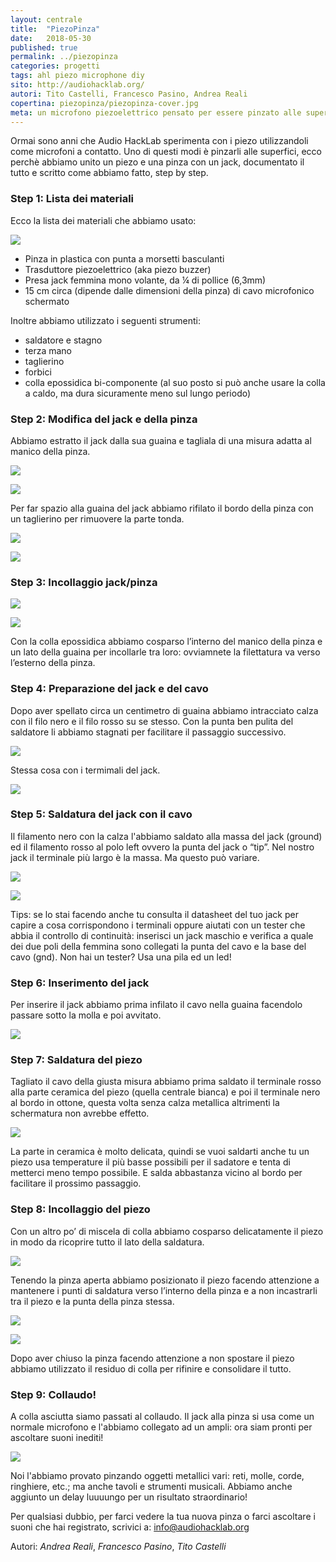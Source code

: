 ```yaml
---
layout: centrale
title:  "PiezoPinza"
date:   2018-05-30
published: true
permalink: ../piezopinza
categories: progetti
tags: ahl piezo microphone diy
sito: http://audiohacklab.org/
autori: Tito Castelli, Francesco Pasino, Andrea Reali
copertina: piezopinza/piezopinza-cover.jpg
meta: un microfono piezoelettrico pensato per essere pinzato alle superfici
---
```


<!-- Intro -->

Ormai sono anni che Audio HackLab sperimenta con i piezo utilizzandoli come microfoni a contatto. Uno di questi modi è pinzarli alle superfici, ecco perchè abbiamo unito un piezo e una pinza con un jack, documentato il tutto e scritto come abbiamo fatto, step by step.

### Step 1: Lista dei materiali

 Ecco la lista dei materiali che abbiamo usato:

![](../../img/piezopinza/01-materiale.jpg)

- Pinza in plastica con punta a morsetti basculanti
- Trasduttore piezoelettrico (aka piezo buzzer)
- Presa jack femmina mono volante, da ¼ di pollice (6,3mm)
- 15 cm circa (dipende dalle dimensioni della pinza) di cavo microfonico schermato

Inoltre abbiamo utilizzato i seguenti strumenti:
- saldatore e stagno
- terza mano
- taglierino
- forbici
- colla epossidica bi-componente (al suo posto si può anche usare la colla a caldo, ma dura sicuramente meno sul lungo periodo)


### Step 2: Modifica del jack e della pinza

Abbiamo estratto il jack dalla sua guaina e tagliala di una misura adatta al manico della pinza.

![](../../img/piezopinza/02-jack.jpg)

![](../../img/piezopinza/03-taglio-jack.jpg)

Per far spazio alla guaina del jack abbiamo rifilato il bordo della pinza con un taglierino per rimuovere la parte tonda.

![](../../img/piezopinza/04-pinza.jpg)

![](../../img/piezopinza/05-taglio-pinza.jpg)


### Step 3: Incollaggio jack/pinza

![](../../img/piezopinza/06-incollaggio-jack.jpg)

![](../../img/piezopinza/07-incollaggio-jack-2.jpg)

Con la colla epossidica abbiamo cosparso  l’interno del manico della pinza e un lato della guaina per incollarle tra loro: ovviamnete la filettatura va verso l’esterno della pinza.

### Step 4: Preparazione del jack e del cavo

Dopo aver spellato circa un centimetro di guaina abbiamo intracciato calza con il filo nero e il filo rosso su se stesso.
Con la punta ben pulita del saldatore li abbiamo stagnati per facilitare il passaggio successivo.   

![](../../img/piezopinza/08-preparazione-cavo.jpg)

Stessa cosa con i termimali del jack.

![](../../img/piezopinza/09-preparazione-jack.jpg)


### Step 5: Saldatura del jack con il cavo

Il filamento nero con la calza l'abbiamo saldato alla massa del jack (ground) ed il filamento rosso al polo left ovvero la punta del jack o “tip”. Nel nostro jack il terminale più largo è la massa. Ma questo può variare.

![](../../img/piezopinza/10-saldatura-jack.jpg)

![](../../img/piezopinza/11-saldatura-jack-2.jpg)

Tips: se lo stai facendo anche tu consulta il datasheet del tuo jack per capire a cosa corrispondono i terminali oppure aiutati con un tester che abbia il controllo di continuità: inserisci un jack maschio e verifica a quale dei due poli della femmina sono collegati la punta del cavo e la base del cavo (gnd). Non hai un tester? Usa una pila ed un led!

### Step 6: Inserimento del jack

Per inserire il jack abbiamo prima infilato il cavo nella guaina facendolo passare sotto la molla e poi avvitato.

![](../../img/piezopinza/12-inserimento-jack.jpg)


### Step 7: Saldatura del piezo

Tagliato il cavo della giusta misura abbiamo prima saldato il terminale rosso alla parte ceramica del piezo (quella centrale bianca) e poi il terminale nero al bordo in ottone, questa volta senza calza metallica altrimenti la schermatura non avrebbe effetto.

![](../../img/piezopinza/13-saldatura-piezo.jpg)

La parte in ceramica è molto delicata, quindi se vuoi saldarti anche tu un piezo usa temperature il più basse possibili per il sadatore e tenta di metterci meno tempo possibile. E salda abbastanza vicino al bordo per facilitare il prossimo passaggio.


### Step 8: Incollaggio del piezo

Con un altro po’ di miscela di colla abbiamo cosparso delicatamente il piezo in modo da ricoprire tutto il lato della saldatura.

![](../../img/piezopinza/14-incollaggio-piezo.jpg)

Tenendo la pinza aperta abbiamo posizionato il piezo facendo attenzione a mantenere i punti di saldatura verso l’interno della pinza e a non incastrarli tra il piezo e la punta della pinza stessa.     

![](../../img/piezopinza/15-incollaggio-su-pinza.jpg)

![](../../img/piezopinza/16-pinza-piezo.jpg)

Dopo aver chiuso la pinza facendo attenzione a non spostare il piezo abbiamo utilizzato il residuo di colla per rifinire e consolidare il tutto.

### Step 9: Collaudo!

A colla asciutta siamo passati al collaudo. Il jack alla pinza si usa come un normale microfono e l'abbiamo collegato ad un ampli: ora siam pronti per ascoltare suoni inediti!

![](../../img/piezopinza/piezopinza-cover.jpg)

Noi l'abbiamo provato pinzando oggetti metallici vari: reti, molle, corde, ringhiere, etc.; ma anche tavoli e strumenti musicali. Abbiamo anche aggiunto un delay luuuungo per un risultato straordinario!   

Per qualsiasi dubbio, per farci vedere la tua nuova pinza o farci ascoltare i suoni che hai registrato, scrivici a: info@audiohacklab.org

Autori: _Andrea Reali_, _Francesco Pasino_, _Tito Castelli_


<!--more-->
